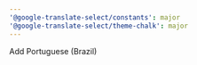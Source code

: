 ```yaml
---
'@google-translate-select/constants': major
'@google-translate-select/theme-chalk': major
---
```


Add Portuguese (Brazil)
